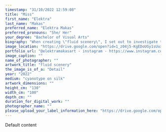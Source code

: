 ```yaml
---
timestamp: "31/10/2022 12:59:08"
title: "Miss"
first_name: "Elektra"
last_name: "Makas"
preferred_name: "Elektra Makas"
preferred_pronouns: "She/ Her"
your_degree: "Bachelor of Visual Arts"
biography: "When creating \"fluid scenery\", I set out to investigate the connection between human emotion and water, closely considering the fluidity of water in relation to all forms, as well as my curiosity regarding my cultural identity and what land and environment mean to me. During my research and experimentation, my father fell critically ill and nearly lost his life. Experiencing an unconscious body in such a vulnerable and constantly changing state was horrifying, yet inspiring. Seeing someone so integral to my life so unwell shifted my perception of the body and life in general, leaving me feeling disconnected from my work as the concept no longer felt important to me. After some time, I started concentrating on the textures created by the play of light on water in my photographs and observed the similarities to the substances of the human body – fat, flesh, hair and bodily fluids. \"fluid scenery\" is a series of cyanotype prints that investigate the connection between the human body and water in a new light – their vulnerability, their fallibility yet ability to heal, focusing on the way water is always changing, reflecting the other changeable elements of life and our bodies."
image_location: "https://drive.google.com/open?id=1_z04j5-KgEDoUGy1sUuxcOWTZU90bC5v"
portfolio_url: "@elektramakasart - instagram - https://www.instagram.com/elektramakasart/"
image_caption: ""
name_of_photographer: ""
artwork_title: "fluid scenery"
the_image_is_of_a: "Detail"
year: "2022"
medium: "cyanotype on silk"
artwork_dimensions: ""
height_cm: "130"
width_cm: "100"
depth_cm: ""
duration_for_digital_work: ""
photographer_name: ""
please_upload_your_label_information_here: "https://drive.google.com/open?id=1sxsH2Reopl2SSEUqIjZ7vPSG69K-k89K"
---
```


Default content
